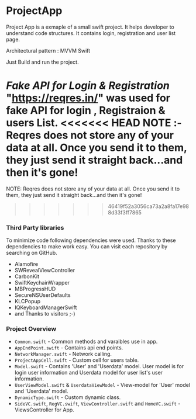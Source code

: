 # ProjectApp

Project App is a exmaple of a small swift project. It helps developer to understand code structures. It contains login, registration and user list page.

Architectural pattern : MVVM 
Swift 


Just Build and run the project.

***Fake API for Login & Registration*** 
"https://reqres.in/" was used for fake API for login , Registraion &  users List.
<<<<<<< HEAD
NOTE :- Reqres does not store any of your data at all. Once you send it to them, they just send it straight back...and then it's gone!
=======
NOTE: Reqres does not store any of your data at all. Once you send it to them, they just send it straight back...and then it's gone!
>>>>>>> 46419f52a3056ca73a2a8fa17e988d33f3ff7865


### Third Party libraries

To minimize code following dependencies were used. Thanks to these dependencies to make work easy. You can visit each repository by searching on GitHub.



* Alamofire
* SWRevealViewController
* CarbonKit
* SwiftKeychainWrapper
* MBProgressHUD
* SecureNSUserDefaults
* KLCPopup
* IQKeyboardManagerSwift
* and Thanks to visitors ;-)

### Project Overview

* `Common.swift` - Common methods and varaibles use in app.
* `AppEndPoint.swift` - Contains api end points.
* `NetworkManager.swift` - Network calling.
* `ProjectAppCell.swift` - Custom cell for users table. 
* `Model.swift` - Contains 'User' and 'Userdata' model. User model is for login user information and Userdata model for user list's user information.
* `UserViewModel.swift` & `UserdataViewModel` - View-model for 'User' model and 'Userdata' model.  
* `DynamicType.swift` - Custom dynamic class.
* `SideVC.swift`, `RegVC.swift`, `ViewController.swift`  and  `HomeVC.swift` - ViewsController for App.



